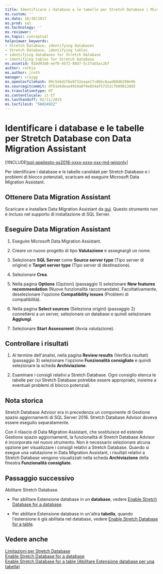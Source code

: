 ```yaml
---
title: Identificare i database e le tabelle per Stretch Database | Microsoft Docs
ms.custom: ''
ms.date: 10/30/2017
ms.prod: sql
ms.technology: ''
ms.reviewer: ''
ms.topic: conceptual
helpviewer_keywords:
- Stretch Database, identifying databases
- Stretch Database, identifying tables
- identifying databases for Stretch Database
- identifying tables for Stretch Database
ms.assetid: 81bd93d8-eef8-4572-88d7-5c37ab5ac2bf
author: rothja
ms.author: jroth
manager: craigg
ms.openlocfilehash: 09c5d4d2f6e9732eaae17c8bbc6aad684b290e9b
ms.sourcegitcommit: dfb1e6deaa4919a0f4e654af57252cfb09613dd5
ms.translationtype: HT
ms.contentlocale: it-IT
ms.lasthandoff: 02/11/2019
ms.locfileid: "56024922"
---
```

# <a name="identify-databases-and-tables-for-stretch-database-with-data-migration-assistant"></a>Identificare i database e le tabelle per Stretch Database con Data Migration Assistant
[!INCLUDE[tsql-appliesto-ss2016-xxxx-xxxx-xxx-md-winonly](../../includes/tsql-appliesto-ss2016-xxxx-xxxx-xxx-md-winonly.md)]


  Per identificare i database e le tabelle candidati per Stretch Database e i problemi di blocco potenziali, scaricare ed eseguire Microsoft Data Migration Assistant.
  
## <a name="get-data-migration-assistant"></a>Ottenere Data Migration Assistant
 Scaricare e installare Data Migration Assistant da [qui](https://www.microsoft.com/download/details.aspx?id=53595). Questo strumento non è incluso nel supporto di installazione di SQL Server.  
  
## <a name="run-data-migration-assistant"></a>Eseguire Data Migration Assistant  
  
1.  Eseguire Microsoft Data Migration Assistant.  

2.  Creare un nuovo progetto di tipo **Valutazione** e assegnargli un nome.

3.  Selezionare **SQL Server** come **Source server type** (Tipo server di origine) e **Target server type** (Tipo server di destinazione).

4.  Selezionare **Crea**. 

5. Nella pagina **Options** (Opzioni) (passaggio 1) selezionare **New features recommendation** (Nuove funzionalità raccomandate). Facoltativamente, deselezionare l'opzione **Compatibility issues** (Problemi di compatibilità).

6.  Nella pagina **Select sources** (Seleziona origini) (passaggio 2) connettersi a un server, selezionare un database e quindi selezionare **Aggiungi**.

7.  Selezionare **Start Assessment** (Avvia valutazione).

## <a name="review-the-results"></a>Controllare i risultati  
  
1.  Al termine dell'analisi, nella pagina **Review results** (Verifica risultati) (passaggio 3) selezionare l'opzione **Funzionalità consigliate** e quindi selezionare la scheda **Archiviazione**.

2.  Esaminare i consigli relativi a Stretch Database. Ogni consiglio elenca le tabelle per cui Stretch Database potrebbe essere appropriato, insieme a eventuali problemi di blocco potenziali.

## <a name="historical-note"></a>Nota storica
Stretch Database Advisor era in precedenza un componente di Gestione spazio aggiornamenti di SQL Server 2016. Stretch Database Advisor doveva essere eseguito separatamente.

Con il rilascio di Data Migration Assistant, che sostituisce ed estende Gestione spazio aggiornamenti, la funzionalità di Stretch Database Advisor è incorporata nel nuovo strumento. Non è necessario selezionare alcuna opzione per visualizzare i consigli relativi a Stretch Database. Quando si esegue una valutazione in Data Migration Assistant, i risultati relativi a Stretch Database vengono visualizzati nella scheda **Archiviazione** della finestra **Funzionalità consigliate**.
  
## <a name="next-step"></a>Passaggio successivo  
 Abilitare Stretch Database.  
  
-   Per abilitare Estensione database in un **database**, vedere [Enable Stretch Database for a database](../../sql-server/stretch-database/enable-stretch-database-for-a-database.md).  
  
-   Per abilitare Estensione database in un'altra **tabella**, quando l'estensione è già abilitata nel database, vedere [Enable Stretch Database for a table](../../sql-server/stretch-database/enable-stretch-database-for-a-table.md). 
  
## <a name="see-also"></a>Vedere anche  
 [Limitazioni per Stretch Database](../../sql-server/stretch-database/limitations-for-stretch-database.md)   
 [Enable Stretch Database for a database](../../sql-server/stretch-database/enable-stretch-database-for-a-database.md)   
 [Enable Stretch Database for a table (Abilitare Estensione database per una tabella)](../../sql-server/stretch-database/enable-stretch-database-for-a-table.md)  
  
  
